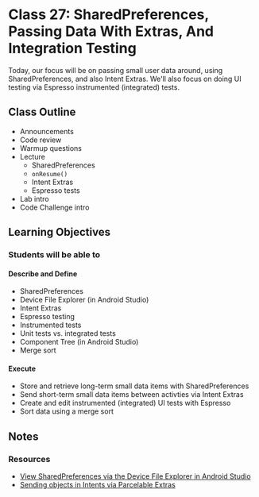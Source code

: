 # Class 27: SharedPreferences, Passing Data With Extras, And Integration Testing

Today, our focus will be on passing small user data around, using SharedPreferences, and also Intent Extras. We'll also focus on doing UI testing via Espresso instrumented (integrated) tests.

## Class Outline

- Announcements
- Code review
- Warmup questions
- Lecture
  - SharedPreferences
  - `onResume()`
  - Intent Extras
  - Espresso tests
- Lab intro
- Code Challenge intro

## Learning Objectives

### Students will be able to

#### Describe and Define

- SharedPreferences
- Device File Explorer (in Android Studio)
- Intent Extras
- Espresso testing
- Instrumented tests
- Unit tests vs. integrated tests
- Component Tree (in Android Studio)
- Merge sort

#### Execute

- Store and retrieve long-term small data items with SharedPreferences
- Send short-term small data items between activties via Intent Extras
- Create and edit instrumented (integrated) UI tests with Espresso
- Sort data using a merge sort

## Notes

### Resources

- [View SharedPreferences via the Device File Explorer in Android Studio](https://stackoverflow.com/questions/23635644/how-can-i-view-the-shared-preferences-file-using-android-studio/52352741#52352741)
- [Sending objects in Intents via Parcelable Extras](https://stackoverflow.com/questions/7181526/how-can-i-make-my-custom-objects-parcelable/7181792#7181792)
